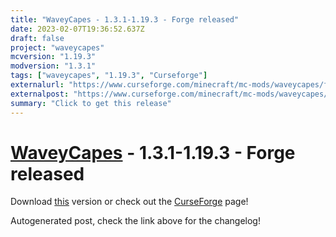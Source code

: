 ```yaml
---
title: "WaveyCapes - 1.3.1-1.19.3 - Forge released"
date: 2023-02-07T19:36:52.637Z
draft: false
project: "waveycapes"
mcversion: "1.19.3"
modversion: "1.3.1"
tags: ["waveycapes", "1.19.3", "Curseforge"]
externalurl: "https://www.curseforge.com/minecraft/mc-mods/waveycapes/files/4385896"
externalpost: "https://www.curseforge.com/minecraft/mc-mods/waveycapes/files/4385896"
summary: "Click to get this release"
---
```

# [WaveyCapes](/project/waveycapes) - 1.3.1-1.19.3 - Forge released
Download [this](https://www.curseforge.com/minecraft/mc-mods/waveycapes/files/4385896) version or check out the [CurseForge](https://www.curseforge.com/minecraft/mc-mods/waveycapes) page!

Autogenerated post, check the link above for the changelog!
